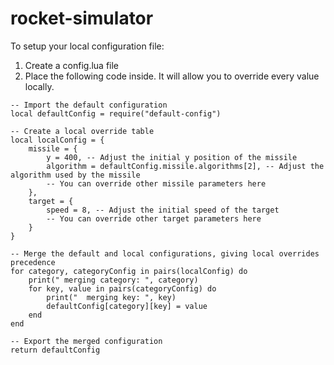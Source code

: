 # rocket-simulator

To setup your local configuration file:
1. Create a config.lua file
2. Place the following code inside. It will allow you to override every value locally.

```
-- Import the default configuration
local defaultConfig = require("default-config")

-- Create a local override table
local localConfig = {
    missile = {
        y = 400, -- Adjust the initial y position of the missile
        algorithm = defaultConfig.missile.algorithms[2], -- Adjust the algorithm used by the missile
        -- You can override other missile parameters here
    },
    target = {
        speed = 8, -- Adjust the initial speed of the target
        -- You can override other target parameters here
    }
}

-- Merge the default and local configurations, giving local overrides precedence
for category, categoryConfig in pairs(localConfig) do
    print(" merging category: ", category)
    for key, value in pairs(categoryConfig) do
        print("  merging key: ", key)
        defaultConfig[category][key] = value
    end
end

-- Export the merged configuration
return defaultConfig
```